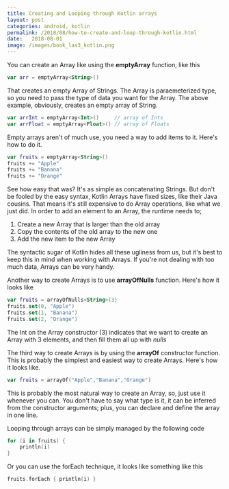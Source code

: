 ```yaml
---
title: Creating and Looping through Kotlin arrays
layout: post
categories: android, kotlin
permalink: /2018/08/how-to-create-and-loop-through-kotlin.html
date:   2018-08-01 
image: /images/book_las3_kotlin.png
---
```



You can create an Array like using the **emptyArray** function, like this

```kotlin
var arr = emptyArray<String>()
```

That creates an empty Array of Strings. The Array is paraemeterized type, so you need to pass the type of data  you want for the Array. The above example, obviously, creates an empty array of String. 

```kotlin
var arrInt = emptyArray<Int>()     // array of Ints
var arrFloat = emptyArray<Float>() // array of Floats
```

Empty arrays aren't of much use, you need a way to add items to it. Here's how to do it.

```kotlin
var fruits = emptyArray<String>()
fruits += "Apple"
fruits += "Banana"
fruits += "Orange"
```

See how easy that was? It's as simple as concatenating Strings.  But don't be fooled by the easy syntax, Kotlin Arrays have fixed sizes, like their Java cousins. That means it's still expensive to do Array operations, like what we just did. In order to add an element to an Array, the runtime needs to;

1. Create a new Array that is larger than the old array
2. Copy the contents of the old array to the new one
3. Add the new item to the new Array

The syntactic sugar of Kotlin hides all these ugliness from us, but it's best to keep this in mind when working with Arrays. If you're not dealing with too much data, Arrays can be very handy.

Another way to create Arrays is to use **arrayOfNulls** function. Here's how it looks like

```kotlin
var fruits = arrayOfNulls<String>(3) 
fruits.set(0, "Apple")
fruits.set(1, "Banana")
fruits.set(2, "Orange")
```

The Int on the Array constructor (3) indicates that we want to create an Array with 3 elements, and then fill them all up with _nulls_ 

The third way to create Arrays is by using the **arrayOf** constructor function. This is probably the simplest and easiest way to create Arrays. Here's how it looks like.

```kotlin
var fruits = arrayOf("Apple","Banana","Orange")
```

This is probably the most natural way to create an Array, so, just use it whenever you can. You don't have to say what type is it, it can be inferred from the constructor arguments; plus, you can declare and define the array in one line.

Looping through arrays can be simply managed by the following code

```kotlin
for (i in fruits) {
    println(i)
}
```

Or you can use the forEach technique, it looks like something like this

```kotlin
fruits.forEach { println(i) }
```









 